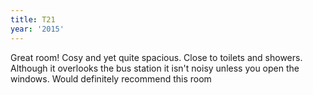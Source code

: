 ```yaml
---
title: T21
year: '2015'
---
```


Great room! Cosy and yet quite spacious. Close to toilets and showers. Although it overlooks the bus station it isn't noisy unless you open the windows. Would definitely recommend this room